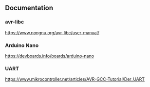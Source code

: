 ## Documentation

### avr-libc
https://www.nongnu.org/avr-libc/user-manual/

### Arduino Nano
https://devboards.info/boards/arduino-nano

### UART
https://www.mikrocontroller.net/articles/AVR-GCC-Tutorial/Der_UART